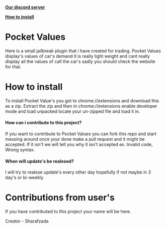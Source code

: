 [**Our discord server**](discord.gg/test)

[**How to install**](https://github.com/sharaalt/Pocket-Values#how-to-install)

# Pocket Values
<p>Here is a small jailbreak plugin that i have created for trading. Pocket Values display's values of car's demand it is really light weight and cant really display all the values of call the car's sadly you should check the website for that.</p>

# How to install
<p>To install Pocket Value's you got to chrome://extensions and download this as a zip. Extract the zip and then in chrome://extensions enable developer mode and load unpacked locate your un-zipped file and load it in.</p>

#### How can i contribute to this project?
If you want to contribute to Pocket Values you can fork this repo and start messing around once your done make a pull request and it might be accepted. If it isn't we will tell you why it isn't accepted ex. Invalid code, Wrong syntax. 

#### When will update's be realesed?
I will try to realese update's every other day hopefully if not maybe in 3 day's or bi-weekly.

# Contributions from user's
If you have contributed to this project your name will be here.

Creator - Sharafzada
